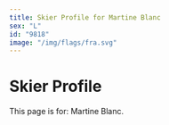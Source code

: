 ```yaml
---
title: Skier Profile for Martine Blanc
sex: "L"
id: "9818"
image: "/img/flags/fra.svg" 
---
```


# Skier Profile

This page is for: Martine Blanc.
    